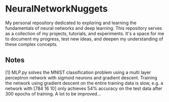 # NeuralNetworkNuggets
My personal repository dedicated to exploring and learning the fundamentals of neural networks and deep learning. This repository serves as a collection of my projects, tutorials, and experiments. It's a space for me to document my progress, test new ideas, and deepen my understanding of these complex concepts.

## Notes
[1] MLP.py solves the MNIST classification problem using a multi layer perceptron network with sigmoid neurons and gradient descent.
    Training the network using gradient descent on the entire training data is slow, e.g. a network with [784 16 10] only achieves 54% accuracy on the test data after 300 epochs of training. A lot to be improved...